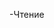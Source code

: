 -Чтение <title> из json удалить. Такую инфу лучше держать в БД


ToDo (по условию):
-при ошибке ввода отображать --- и выделенным красным цветом ошибочным полем
-Выводятся по 50 человек на страницу (у меня 10)
-ахуинный css дезигн (стырить)



-настроить права для папок 
-разобраться с зависимостями классов
-удалить из 503 чтение файла



-Student: данные можно добавлять как через addInfo, так и напрямую. Верно ли это?



Мелочишки:
-controllers/edit: проверка $_COOKIE['hash'] - нужно ли?
-controllers/edit,register: убрать, по возможности копипасты - не знаю как
-showSortOrder не должен выводить символы, а возвращать true/false - усложнение кода, не нужно
-разобраться с set_exception_handler


Редирект это отдача в качестве ответа кода 3xx и заголовка Location. Редиректить при ошибке, как и при 404 или 403 - неправильно. Вдобавок, в адресной строке браузера теряется УРЛ и обновить страницу нельзя.


Кстати, тебе дополнительное задание. Сделай Cli скрипт который загружает по очереди всех студентов из БД, проверяет каждого на правильность и если есть ошибки, пишет id студента и подробности ошибок.

https://github.com/TheSidSpears/Students/blob/master/public/index.php
> chdir ('../')
Вместо того, чтобы полагаться на текущий каталог, лучше использовать абсолютные пути, например, содержащие _ _ DIR _ _ в начале. А то у тебя код получается зависит от того праивльный ли текущий каталог задан, что создает возможности сделать ошибку.
>  Мне в начале каждого адреса такую шнагу прописывать __DIR__.'/../ ?
Либо прописывать, либо сделать функцию например так:
$helper->getAbsolutePath('/config.json');
PathHelper::getAbsolutePath('/confog.json');


//--------------ОТВЕТЫ-------------//
>>748292 
>>755118
####Исправлено####

https://github.com/TheSidSpears/Students/blob/master/students.sql#L31
> `hash` text NOT NULL,
Неудачный тип поля на мой взгляд - почему TEXT? Он для строк длиной до 65535 символов, и вряд ли хеш будет такой длины, плюс я не уверен можно ли по нему сделать индекс в дальнейшем.

https://github.com/TheSidSpears/Students/blob/master/config.json
Не стоит делать конфиг слишком большим. В конфиг мы выносим то, что будет менять конечный пользователь. Название папки с контроллерами вряд ли имеет смысл менять.

> <a href='index.php'>На главную</a>
У тебя URL главной - это index.php или / ? Желательно иметь для одной страницы один УРЛ.


https://github.com/TheSidSpears/Students/blob/master/public/503.php#L11
>   $array=file('errors.log');
ЧТо если файл огромный? Это будет медленно и займет много памяти. Ну и не очень понятно, зачем ты вообще выводишь лог для посетителей сайта.

> for ($i=$count-21; $i < $count; $i++) { 
А что если в файле меньше 21 строки? Плюс, ты выводишь данные без экранирования и тут явно может быть XSS если HTML код от злоумышлеенника попадет в сообщение в логе. Ты путаешь язык HTML и простой текстовый файл. В HTML некоторые символы имеют специальное знаечние (например < обозначает начало тега) и нельзя просто так выводить произвольный текст.

Кстати, раз ты путаешься с этим, реши-ка задачку на экранирование отсюда (и заодно прочитай сам урок): https://github.com/codedokode/pasta/blob/master/soft/web-server.md#Экранирование

https://github.com/TheSidSpears/Students/blob/master/app/models/JSON.php
json_decode может вернуть null если в JSON ошибка. Тут нет такой проверки.

Блок кода после if должен быть в фигурных скобках.

https://github.com/TheSidSpears/Students/blob/master/app/models/JSON.php
Название класса мало что говорит о его функции. Надо назвать вроде ConfigLoader.

https://github.com/TheSidSpears/Students/blob/master/errors.log
Этот файл надо убрать из репозитория, добавив в .gitignore и сделав git rm с нужными флагами


https://github.com/TheSidSpears/Students/blob/master/app/models/FrontController.php
Тут единственная функция со стеной кода. Учись разбивать код на части и выносить в отдельные функции. Я тут явно вижу функции вроде определения контроллера или вроде вывода шаблона.

> if ($authorized){
>                //Для вида
>                $userName=$authorized['name'];
Неправильно что переменная модет существовать, а может и нет. Как в таком случае писать надежный код если ты даже не знаешь, есть ли такая переменная?

> //Подключаем контроллер
>        if (!empty($controller)){
А если она пусто то что? Выведем белую страницу?

> if (!empty($view)){
Опять же, мне это не нравится, ты полагаешься на то, что код где-то в другом месте приложения выставит переменную. Это очень неочевидно и ненадежно, как мне кажется.

https://github.com/TheSidSpears/Students/blob/master/public/503.php#L1
> header(' ', true, 503); 
Что это за синтаксис? Что за пустой заголовок? По моему это не будет работать. Там надо отправлять заголоок вроде HTTP/1.1 503 xxxx, почитай хотя бы мануал по функции header().

https://github.com/TheSidSpears/Students/blob/master/app/bootstrap.php#L12
А зачем заводить свой собственный лог? Не лучше ли писать в стандартный лог PHP? ты кстати, знаешь, где он находится?

https://github.com/TheSidSpears/Students/blob/master/app/models/Router.php
Для "игнорирования" query string праивльне использовать функцию parse_url а не самодельный сомнительный код. Он еще и работает неправильно в случае /a/b/c?d=e/f

Далее, ты разбиваешь УРЛ на части и берешь последнюю, а что если УРЛ имеет вид /a/b/c/d/e/f - ты берешь только f, а остальные игнорируются?

> if( ($module=='index.php') or ($module=='')){
Непонятно зачем разрешать УРЛ содержащий index.php? У тебя же возможность задавать произвольные УРЛ есть.

https://github.com/TheSidSpears/Students/blob/master/app/controllers/main.php
Если ты используешь ООП, почему бы и контроллер не сделать классом?

------------------------------
> $db=new DataBase($config['db']);
Это раскидано в нескольких местах кода. Вообще-то идея была, чтобы в bootstrap создать нужные объекты один раз. Ты создаешь несколько соединений с базой данных например, несколько StudentDataGateway. Это не очень логично.

Идея нравится. Но вот не пойму, если я пропишу $db=new DataBase($config['db']); в bootstrap.php, как мне к ней обращаться в FrontController и в других классах? 

Тут есть разные варианты. Самый простой - забить на эту проблему и сказать что в контроллере можно создавать оьъекты, но это имеет недостатки. Например каждый новый объект PDO создает соединение с БД.

Второй вариант - сделать какое-то хранилище (контейнер) для объектов. Самый просто вариант - массив:

$services['pdo'] = new PDO...

или объект:

$container->add('pdo', new PDO...);

А затем передать контейнер в контроллер через конструктор.

Третий вариант - передавать сервисы в конструктор контроллера по отдельности.

Урок по теме: https://github.com/codedokode/pasta/blob/master/arch/di.md

Я советую не делать слишком сложных решений. Для простой задачи наверно и массив сойдет. 
-----------------------------------------------

####ToDo####



https://github.com/TheSidSpears/Students/blob/master/app/bootstrap.php#L20
> spl_autoload_register(
Тут незачем делать 2 автозагрузчика, проще сделать один, который проверяет разные пути. А еще лучше, конечно, было бы использовать PSR-4 при выборе названий классов и файлов.

https://github.com/TheSidSpears/Students/tree/master/app/models
Тут в папку свалены разные классы, часть из которых точно не модели - например, FrontController никак моделью не является. Роутер явно не является частью модели. И вообще, MVC не значит что у тебя должно быть ровно 3 папки view, controller и model. Это деление приложения на 3 части, а не файлов на 3 папки.



> if($currentPage<=0){$currentPage=1;} 
Тебе надо лучше форматировать код. Иф пишется в 3 строки, а не в одну. Также, тут можно было обойтись функцией max.

https://github.com/TheSidSpears/Students/blob/master/app/models/ViewHelper.php
Тут оформление кода ужасное. Что за полотна из пустых строк? Почему скобка на одной строке с заголовком функции?

> $routes = explode('/', $_SERVER['REQUEST_URI']);
>        $routes[count($routes)-1]=$url;
Это копипаста (причем неточная) кода из роутера. Почему у тебя разбор УРЛ сделан в 2 разных местах, причем еще и по-разному? Принцип "единой ответственности", когда за каждую задачу отвечает кто-то один, не соблюдается.

<!-- > static function html($string,$find=NULL){
По моему экранирование и подсветка совпадений - это две разные функции. --> 

<!-- > $reg="/$find/ui";
Ты подставляешь то, что ввел пользователь, в регулярку, но что если там есть специсмволы, например, плюс, звездочка, точка? надо либо использовать str_replace либо экранировать спецсимволы с помощью preg_quote. -->

<!-- https://github.com/TheSidSpears/Students/blob/master/app/models/ViewHelper.php#L51
> $router=new Router();
Опять же, почему-то у тебя создается несколько экземплятров роутера в приложении.
 -->
https://github.com/TheSidSpears/Students/blob/master/app/models/ViewHelper.php#L63
> return self::html($url);
Почему функция makeUrl вызывает self::html? А что если нам нужен исходный неискаженный УРЛ (например мы хотим редиректить на него)?

> https://github.com/TheSidSpears/Students/blob/master/app/models/ViewHelper.php#L57
> foreach ($blockedParams as $key => $value) {
>                $url.=$key."=".$value."&";
Что если в value содержится символ &, #, ? или какой-то еще, имеющий специальное значение в УРЛ?

<!-- https://github.com/TheSidSpears/Students/blob/master/app/models/Util.php#L12
>  $result .= $array[mt_rand(0, 35)];
Число 35 надо не вписывать в код, а считать из размера массива.
 -->
<!-- https://github.com/TheSidSpears/Students/blob/master/app/controllers/edit.php
Этот класс на 90% копипаста класса register.php. Ты не должен копипастить код, надо остановиться и подумать, а как можно избежать дублирования кода? Вообще, регистрация и редактирование это практически одно и то же действие.

Те кто копипастят, не думают что будет с кодом дальше, ведь дальше им же самим придется править или добавлять что-то в несколько копий кода.

> if (isset($_COOKIE['hash'])) { //нет кука с хешем => не выполнять скрипт
> ОП, эту куку нужно как-то проверять?
Надо проверять что она соответствует реальному студенту в БД
 -->
<!-- > $token= (isset($_COOKIE['token'])) ? $_COOKIE['token'] : Util::randHash(20);
>    setcookie('token',$token,time()+3600,'/',null,false,true);
Не лучше ли работу с CSRF кукой вынести в отдельный класс? Как ты повторно исплоьзуешь этот код в другом месте? Надо сделать универсальный класс, позволяющий бороться с CSRF в любом контроллере.
 -->
> foreach($editStudent as $fieldName=>&$fieldValue){
Это неправильно. В студенте могут быть поля, которые не должны быть доступны для изменения. более того, их могут добавить уже после написания этого кода.

Более того, ты не уничтожил ссылку после цикла. Перечитай мануал про foreach.

Более того, ты еще и ниже второй раз этот код скопипастил. Не копипасть.

Само редактирвоание на мой взгляд, сделано неправильно. Логичнее взять студента из БД, изменить у него часть полей и сохранить обратно. Ты же предполагаешь что все данные о студенте будет в форме. Но это не обязательно так. Что если например позже добавят какие-то скрытые поля которые есть в студенте но не редактируются через форму? Твой код будет их обнулять.

> $table->editStudent($editStudent);
>                if( empty($table->userErrors) ){
Вот у тебя есть функция, которая может вернуть ошибки. Почему ты использешь лишнее поле вместо return? Вообще, это плохое поле так как например до вызова функции editStudent оно ничего не содержит. А если вызвать функцию несколько раз то ошибки накапливаются в ней и перестают соответствовать действительности. То есть это поле большую часть времени содержит недействительные данные.

<!-- >  header(' ', true, 400); //Так, вроде правильней
Мало того, что это в общем неправильный синтаксис, так ты еще и дальше продолжаешь выполнять код как ни в чем не бывало.
 -->
<!-- https://github.com/TheSidSpears/Students/blob/master/app/models/DataBase.php
Что делает этот класс? Что он добавляет, чего нет в PDO?
 -->
<!-- > public function connection(){
Имена функций начинаются с глагола
 -->
<!-- https://github.com/TheSidSpears/Students/blob/master/app/models/Student.php#L11
> public $name; //string(200)
Этот комментарий может быстро устареть, если поменяют код в валидаторе.
 -->
<!-- https://github.com/TheSidSpears/Students/blob/master/app/models/StudentDataGateway.php#L38
> if (!$rows->execute()){
>            throw new StudentDataGatewayException("Ошибка в ф-ии $func_name: ".__CLASS__);  
Если ты используешь ERRMODE_EXCEPTION то PDO сам выкидывает искючения при ошибке. Этот иф не нужен.
 -->
https://github.com/TheSidSpears/Students/blob/master/app/models/StudentDataGateway.php#L63
> LIKE '%$search%'");
Это SQL инъекция. Не вставляй данные напрямую в запрос

> $count=$rows->fetchAll(PDO::FETCH_ASSOC);
>        return $count[0]["COUNT(*)"];
В PDO есть функция чтобы вернуть первое значение из первой строки.

> foreach ($columns as &$column) {
>            $column=$column["Field"];
Есть array_column для этого

> $students[]=new Student();        
>            $students[count($students)-1]->addInfo($studentRow);
Вместо count(...) лучше просто завести переменную для объекта

> $student=array();
>        $student=$studentRow[0];
Есть функция чтобы взять толкьо первую строку результата

> $alredyRegistered=$this->checkEmail($student->email);
>        if($alredyRegistered){
>            $this->userErrors[]='Такой e-mail уже зарегистрирован';
Разве это не задача валидатора?

<!-- > $error_array = $this->db->errorInfo();
>        if($this->db->errorCode() != 0000){
Это не надо проверять при ERRMODE_EXCEPTION -->

> //Исключение совпадения e-mail'ов разных юзеров
>        $currentStudentData=$this->getStudentByHash($student->hash);
Это делается гораздо проще: надо просто искать по условию WHERE email = ? AND id <> ? 

https://github.com/TheSidSpears/Students/blob/master/app/views/auth_form.php
br вернй признак того, что ты не знаешь CSS. Обрати внимание, в ОП посте есть задачи по CSS.

https://github.com/TheSidSpears/Students/blob/master/app/views/student_form.php
Тут стоит добавить html5 валидацию, хотя бы required например.

> <?php if($s->is_resident): ?>
>    <input type="radio" name="is_resident" value="resident" checked> Местный
> <?php else: ?>
>    <input type="radio" name="is_resident" value="resident"> Местный
Не требуется копипастить input, хватит <?= $resident ? ' checked ' : '' ?>

<!-- https://github.com/TheSidSpears/Students/tree/master/app/views
тут у тебя много файлов и их надо хотя бы по папкам организровать как-то -->

> У меня два файла очень схожи по структуре. Эту копипасту можно как-то сократить? А нужно ли?

Регистрация и редактирования это по сути одно и то же и должен быть 1 контроллер и 1 вью для них.

> засунуть в ф-ию Util::token(). Но тогда ф-ия будет работать с куками и устанавливать глобальную переменную, что, наверное, не очень правильно
надо вынести всю работу с CSRF в класс. 

> set_exeption_handler

Это все работает если ошибка произошла до вывода текста. Если вывод уже начат, то ничего не поделать. 